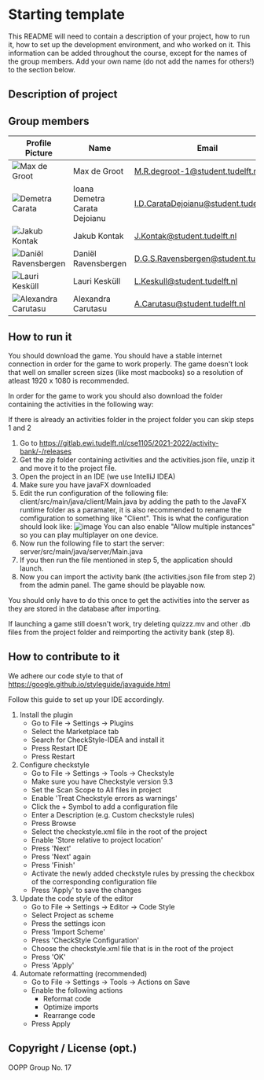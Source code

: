 # Starting template

This README will need to contain a description of your project, how to run it, how to set up the development
environment, and who worked on it. This information can be added throughout the course, except for the names of the
group members. Add your own name (do not add the names for others!) to the section below.

## Description of project

## Group members

| Profile Picture | Name | Email |
|---|---|---|
| ![Max de Groot](https://gitlab.ewi.tudelft.nl/uploads/-/system/user/avatar/5033/avatar.png?width=96) | Max de Groot | M.R.degroot-1@student.tudelft.nl |
| ![Demetra Carata](https://secure.gravatar.com/avatar/1872d0d272df591c5e120f0574cf657f?s=192&d=identicon&size=96&width=96) | Ioana Demetra Carata Dejoianu | I.D.CarataDejoianu@student.tudelft.nl |
| ![Jakub Kontak](https://gitlab.ewi.tudelft.nl/uploads/-/system/user/avatar/4493/avatar.png?width=96&size=50) | Jakub Kontak | J.Kontak@student.tudelft.nl |
| ![Daniël Ravensbergen](https://gitlab.ewi.tudelft.nl/uploads/-/system/user/avatar/5010/avatar.png?width=96&size=50) | Daniël Ravensbergen | D.G.S.Ravensbergen@student.tudelft.nl |
| ![Lauri Kesküll](https://gitlab.ewi.tudelft.nl/uploads/-/system/user/avatar/4943/avatar.png?&width=96&size=96) | Lauri Kesküll | L.Keskull@student.tudelft.nl |
| ![Alexandra Carutasu](https://gitlab.ewi.tudelft.nl/uploads/-/system/user/avatar/4756/avatar.png?width=96&size=50) | Alexandra Carutasu | A.Carutasu@student.tudelft.nl |

## How to run it

You should download the game. You should have a stable internet connection in order for the game to work properly.
The game doesn't look that well on smaller screen sizes (like most macbooks) so a resolution of atleast 1920 x 1080 is recommended.

In order for the game to work you should also download the folder containing the activities in the following way:

If there is already an activities folder in the project folder you can skip steps 1 and 2
1. Go to https://gitlab.ewi.tudelft.nl/cse1105/2021-2022/activity-bank/-/releases
2. Get the zip folder containing activities and the activities.json file, unzip it and move it to the project file.
3. Open the project in an IDE (we use IntelliJ IDEA)
4. Make sure you have javaFX downloaded
5. Edit the run configuration of the following file: client/src/main/java/client/Main.java by adding the path to the JavaFX runtime folder as a paramater, it is also recommended to rename the comfiguration to something like "Client". This is what the configuration should look like:
![image](https://user-images.githubusercontent.com/97608160/168282222-cf73e078-aae2-42fe-b735-722f2e07f97a.png)
You can also enable "Allow multiple instances" so you can play multiplayer on one device.
6. Now run the following file to start the server: server/src/main/java/server/Main.java
7. If you then run the file mentioned in step 5, the application should launch.
8. Now you can import the activity bank (the activities.json file from step 2) from the admin panel. The game should be playable now.

You should only have to do this once to get the activities into the server as they are stored in the database after importing.

If launching a game still doesn't work, try deleting quizzz.mv and other .db files from the project folder and reimporting the activity bank (step 8).

## How to contribute to it

We adhere our code style to that of https://google.github.io/styleguide/javaguide.html

Follow this guide to set up your IDE accordingly.

1. Install the plugin
    - Go to File -> Settings -> Plugins
    - Select the Marketplace tab
    - Search for CheckStyle-IDEA and install it
    - Press Restart IDE
    - Press Restart
2. Configure checkstyle
    - Go to File -> Settings -> Tools -> Checkstyle
    - Make sure you have Checkstyle version 9.3
    - Set the Scan Scope to All files in project
    - Enable 'Treat Checkstyle errors as warnings'
    - Click the + Symbol to add a configuration file
    - Enter a Description (e.g. Custom checkstyle rules)
    - Press Browse
    - Select the checkstyle.xml file in the root of the project
    - Enable 'Store relative to project location'
    - Press 'Next'
    - Press 'Next' again
    - Press 'Finish'
    - Activate the newly added checkstyle rules by pressing the checkbox of the corresponding configuration file
    - Press 'Apply' to save the changes
3. Update the code style of the editor
    - Go to File -> Settings -> Editor -> Code Style
    - Select Project as scheme
    - Press the settings icon
    - Press 'Import Scheme'
    - Press 'CheckStyle Configuration'
    - Choose the checkstyle.xml file that is in the root of the project
    - Press 'OK'
    - Press 'Apply'
4. Automate reformatting (recommended)
    - Go to File -> Settings -> Tools -> Actions on Save
    - Enable the following actions
        - Reformat code
        - Optimize imports
        - Rearrange code
    - Press Apply

## Copyright / License (opt.)

OOPP Group No. 17
